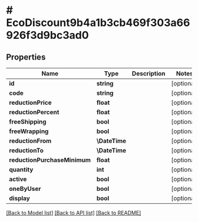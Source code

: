 # # EcoDiscount9b4a1b3cb469f303a66926f3d9bc3ad0

## Properties

Name | Type | Description | Notes
------------ | ------------- | ------------- | -------------
**id** | **string** |  | [optional]
**code** | **string** |  | [optional]
**reductionPrice** | **float** |  | [optional]
**reductionPercent** | **float** |  | [optional]
**freeShipping** | **bool** |  | [optional]
**freeWrapping** | **bool** |  | [optional]
**reductionFrom** | **\DateTime** |  | [optional]
**reductionTo** | **\DateTime** |  | [optional]
**reductionPurchaseMinimum** | **float** |  | [optional]
**quantity** | **int** |  | [optional]
**active** | **bool** |  | [optional]
**oneByUser** | **bool** |  | [optional]
**display** | **bool** |  | [optional]

[[Back to Model list]](../../README.md#models) [[Back to API list]](../../README.md#endpoints) [[Back to README]](../../README.md)
